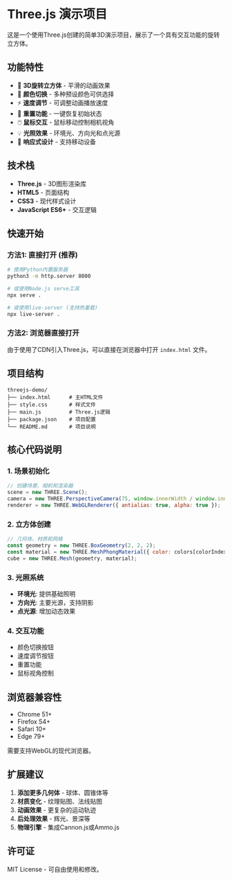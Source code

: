 # Three.js 演示项目

这是一个使用Three.js创建的简单3D演示项目，展示了一个具有交互功能的旋转立方体。

## 功能特性

- 🎲 **3D旋转立方体** - 平滑的动画效果
- 🎨 **颜色切换** - 多种预设颜色可供选择
- ⚡ **速度调节** - 可调整动画播放速度
- 🔄 **重置功能** - 一键恢复初始状态
- 🖱️ **鼠标交互** - 鼠标移动控制相机视角
- 💡 **光照效果** - 环境光、方向光和点光源
- 📱 **响应式设计** - 支持移动设备

## 技术栈

- **Three.js** - 3D图形渲染库
- **HTML5** - 页面结构
- **CSS3** - 现代样式设计
- **JavaScript ES6+** - 交互逻辑

## 快速开始

### 方法1: 直接打开 (推荐)
```bash
# 使用Python内置服务器
python3 -m http.server 8000

# 或使用Node.js serve工具
npx serve .

# 或使用live-server (支持热重载)
npx live-server .
```

### 方法2: 浏览器直接打开
由于使用了CDN引入Three.js，可以直接在浏览器中打开 `index.html` 文件。

## 项目结构

```
threejs-demo/
├── index.html      # 主HTML文件
├── style.css       # 样式文件
├── main.js         # Three.js逻辑
├── package.json    # 项目配置
└── README.md       # 项目说明
```

## 核心代码说明

### 1. 场景初始化
```javascript
// 创建场景、相机和渲染器
scene = new THREE.Scene();
camera = new THREE.PerspectiveCamera(75, window.innerWidth / window.innerHeight, 0.1, 1000);
renderer = new THREE.WebGLRenderer({ antialias: true, alpha: true });
```

### 2. 立方体创建
```javascript
// 几何体、材质和网格
const geometry = new THREE.BoxGeometry(2, 2, 2);
const material = new THREE.MeshPhongMaterial({ color: colors[colorIndex] });
cube = new THREE.Mesh(geometry, material);
```

### 3. 光照系统
- **环境光**: 提供基础照明
- **方向光**: 主要光源，支持阴影
- **点光源**: 增加动态效果

### 4. 交互功能
- 颜色切换按钮
- 速度调节按钮
- 重置功能
- 鼠标视角控制

## 浏览器兼容性

- Chrome 51+
- Firefox 54+
- Safari 10+
- Edge 79+

需要支持WebGL的现代浏览器。

## 扩展建议

1. **添加更多几何体** - 球体、圆锥体等
2. **材质变化** - 纹理贴图、法线贴图
3. **动画效果** - 更复杂的运动轨迹
4. **后处理效果** - 辉光、景深等
5. **物理引擎** - 集成Cannon.js或Ammo.js

## 许可证

MIT License - 可自由使用和修改。